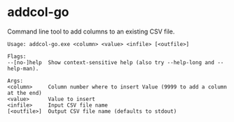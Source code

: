 # addcol-go
Command line tool to add columns to an existing CSV file.

    Usage: addcol-go.exe <column> <value> <infile> [<outfile>]

    Flags:  
    --[no-]help  Show context-sensitive help (also try --help-long and --help-man).

    Args:  
    <column>     Column number where to insert Value (9999 to add a column at the end)  
    <value>      Value to insert  
    <infile>     Input CSV file name  
    [<outfile>]  Output CSV file name (defaults to stdout)
